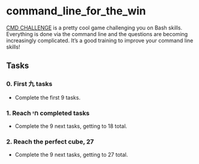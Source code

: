 # command_line_for_the_win
[CMD CHALLENGE](https://alx-intranet.hbtn.io/rltoken/a83_NOBEtXgFr1Yqej0HYA) is a pretty cool game challenging you on Bash skills. Everything is done via the command line and the questions are becoming increasingly complicated. It’s a good training to improve your command line skills!

## Tasks
### 0. First 九 tasks
- Complete the first 9 tasks.

### 1. Reach חי completed tasks
- Complete the 9 next tasks, getting to 18 total.

### 2. Reach the perfect cube, 27
- Complete the 9 next tasks, getting to 27 total.